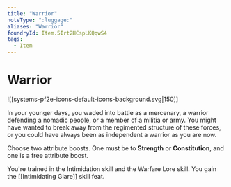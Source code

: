 ```yaml
---
title: "Warrior"
noteType: ":luggage:"
aliases: "Warrior"
foundryId: Item.5Irt2HCspLKQqwS4
tags:
  - Item
---
```


# Warrior
![[systems-pf2e-icons-default-icons-background.svg|150]]

In your younger days, you waded into battle as a mercenary, a warrior defending a nomadic people, or a member of a militia or army. You might have wanted to break away from the regimented structure of these forces, or you could have always been as independent a warrior as you are now.

Choose two attribute boosts. One must be to **Strength** or **Constitution**, and one is a free attribute boost.

You're trained in the Intimidation skill and the Warfare Lore skill. You gain the [[Intimidating Glare]] skill feat.

